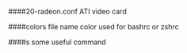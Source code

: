 ####20-radeon.conf
ATI video card

####colors
file name color used for bashrc or zshrc

####s
some useful command
